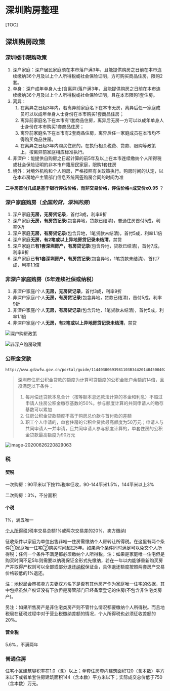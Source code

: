 # 深圳购房整理



[TOC]

## 深圳购房政策

### 深圳楼市限购政策

1. 深户家庭：深户居民家庭须在本市落户满3年，且能提供购房之日前在本市连续缴纳36个月及以上个人所得税或社会保险证明，方可购买商品住房，限购2套。
2. 单身：深户成年单身人士(含离异)落户满3年，且能提供购房之日前在本市连续缴纳36个月及以上个人所得税或社会保险证明，且在本市限购1套住房。
3. 离异：
	1. 在离异之日起3年内，若离异前家庭名下在本市无房，离异后任一家庭成员可以以成年单身人士身份在本市购买1套商品住房；
	2. 离异前家庭名下在本市有1套商品住房，离异后无房一方可以以成年单身人士身份在本市购买1套商品住房；
	3. 离异前家庭名下在本市有2套商品住房，离异后任一家庭成员在本市均不得购买商品住房。
	4. 在离异之日起3年内购买住房的，在执行相关税费、贷款、限购等政策上，按离异前家庭相应标准执行。
4. 非深户：能提供自购房之日起计算的前5年及以上在本市连续缴纳个人所得税或社会保险证明的非本市户籍居民家庭，限购1套住房
5. 境外：对境外机构和个人购房，严格按照有关政策执行。购房时间的认定，以在本市房地产主管部门信息系统网签购房合同的时间为准

**二手房首付几成是基于银行评估价格，而非交易价格，评估价格≈成交价x0.95** ？

### 深户家庭购房（*全国的贷，深圳的房*）

1. 深户家庭**无房，无房贷记录**，首付3成，利率9折
2. 深户家庭**无房，有房贷记录**(包含异地，贷款已结清)，普通住房首付5成，利率9折
3. 深户家庭**无房，有房贷记录**(包含异地，1笔贷款未结清)，首付5成，利率1.1倍
4. 深户家庭**无房，有2笔或以上异地房贷记录未结清**，禁贷
5. 深户家庭已**有1套深圳房产，有房贷记录**(包含异地，贷款已结清)，首付7成，利率9折
6. 深户家庭已**有1套深圳房产，有房贷记录**(包含异地，1笔贷款未结清)，首付7成，利率1.1倍

### 非深户家庭购房（5年连续社保或纳税）

1. 非深户家庭/个人**无房，无房贷记录**，首付3成，利率9折
2. 非深户家庭/个人**无房，有房贷记录**(包含异地，贷款已结清)，首付5成，利率9折
3. 非深户家庭/个人**无房，有房贷记录**(包含异地，1笔贷款未结清)，首付5成，利率1.1倍
4. 非深户家庭/个人**无房，有2笔或以上异地房贷记录未结清**，禁贷

![深户购房政策](https://raw.githubusercontent.com/TristeY/Pic/master/markdown/%E6%B7%B1%E6%88%B7%E8%B4%AD%E6%88%BF%E6%94%BF%E7%AD%96.jpg?token=ACISJ4ETPNIHCGVW5T2JMMS66YAHI)

![非深户购房政策](https://raw.githubusercontent.com/TristeY/Pic/master/markdown/%E9%9D%9E%E6%B7%B1%E6%88%B7%E8%B4%AD%E6%88%BF%E6%94%BF%E7%AD%96.jpg?token=ACISJ4DU5GMNM53PUDPUAWK66YAIQ)

### 公积金贷款

```html
http://www.gdzwfw.gov.cn/portal/guide/11440300693981103B344201404500402
```

> 深圳市住房公积金贷款的额度为计算可贷额度的公积金账户余额的14倍，且须满足以下条件：
>
> 1. 每月偿还贷款本息合计（按等额本息还款法计算的本金和利息）不超过申请人住房公积金缴存基数的50%。参与额度计算的共同申请人的缴存基数可以累加
> 2. 住房公积金贷款额度不高于购房总价款与首付款的差额
> 3. 职工个人申请的，单套住房的公积金贷款最高额度为50万元；申请人与共同申请人一并申请，且共同申请人参与额度计算的，单套住房的公积金贷款最高额度为90万元

![image-20200626220829063](https://raw.githubusercontent.com/TristeY/Pic/master/markdown/%E5%85%AC%E7%A7%AF%E9%87%91%E8%B4%B7%E6%AC%BE%E6%94%BF%E7%AD%96.png?token=ACISJ4BSOMJIG5EDV7ZTBXC66YA22)

### 税

#### 契税

一次购房：90平米以下按1%税率征收，90-144平米1.5%，144平米以上3%

二次购房：3%，不分面积



#### 个税

1%，满五唯一

[个人所得税](https://www.66law.cn/special/grsds/)(税率交易总额1%或两次交易差的20%，卖方缴纳)

征收条件以家庭为单位出售非唯一住房需缴纳个人房转让所得税。在这里有两个条件①家庭唯一住宅②购买时间超过5年。如果两个条件同时满足可以免交个人所得税；任何一个条件不满足都必须缴纳个人所得税。注：如果是家庭唯一住宅但是购买时间不足5年则需要以纳税保证金形式先缴纳，若在一年以内能够重新购买房产并取得产权则可以全部或部分退还[纳税](https://www.66law.cn/special/nsrsbh/)保证金，具体退还额度按照两套房产交易价格较低的1%退还。

注：[地税](https://www.66law.cn/topic2010/dszmjs/)局会审核卖方夫妻双方名下是否有其他房产作为家庭唯一住宅的依据，其中包括虽然产权证没有下放但是房管部门已经备案登记的住房(不包含非住宅类房产)。

另注：如果所售房产是非住宅类房产则不管什么情况都要缴纳个人所得税。而且地税局在征税过程中对于营业税缴纳差额的情况，个人所得税也必须征收差额的20%。

#### 营业税

5.6%，不满两年

### 普通住房

住宅小区建筑容积率在1.0（含）以上；单套住房套内建筑面积120（含本数）平方米以下或者单套住房建筑面积144（含本数）平方米以下；实际成交总价低于750（含本数）万元。

